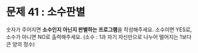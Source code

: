 # 문제 41 : 소수판별

숫자가 주어지면 **소수인지 아닌지 판별하는 프로그램**을 작성해주세요.
소수이면 YES로, 소수가 아니면 NO로 출력해주세요.
(소수 : 1과 자기 자신만으로 나누어 떨어지는 1보다 큰 양의 정수)

